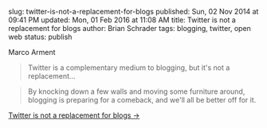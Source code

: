 slug: twitter-is-not-a-replacement-for-blogs
published: Sun, 02 Nov 2014 at 09:41 PM
updated: Mon, 01 Feb 2016 at 11:08 AM
title: Twitter is not a replacement for blogs
author: Brian Schrader
tags: blogging, twitter, open web
status: publish

Marco Arment
> Twitter is a complementary medium to blogging, but it's not a replacement...

> By knocking down a few walls and moving some furniture around, blogging is preparing for a comeback, and we'll all be better off for it.

[Twitter is not a replacement for blogs &#8594;](http://www.marco.org/2014/11/01/short-form-blogging)